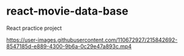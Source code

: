 # react-movie-data-base
React practice project 

https://user-images.githubusercontent.com/110672927/215842692-8547185d-e889-4300-9b6a-0c29e47a893c.mp4
